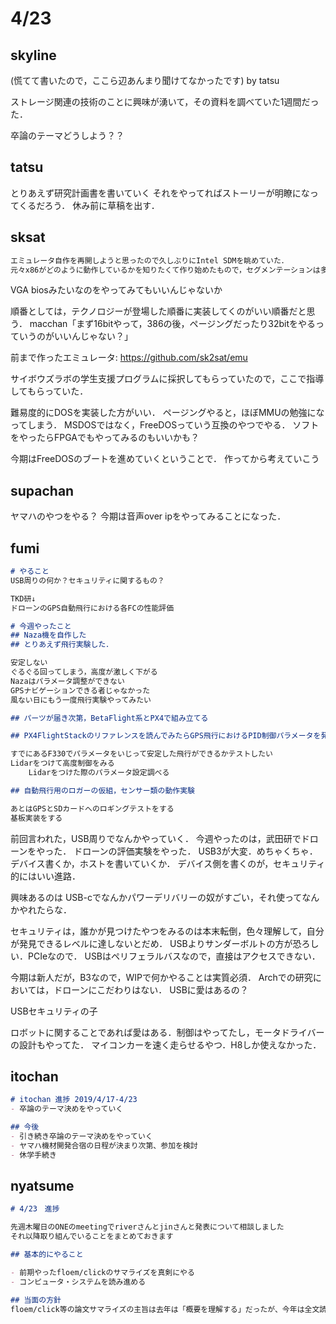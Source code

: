 # 4/23

## skyline

(慌てて書いたので，ここら辺あんまり聞けてなかったです) by tatsu

ストレージ関連の技術のことに興味が湧いて，その資料を調べていた1週間だった．

卒論のテーマどうしよう？？

## tatsu

とりあえず研究計画書を書いていく
それをやってればストーリーが明瞭になってくるだろう．
休み前に草稿を出す．

## sksat

```txt
エミュレータ自作を再開しようと思ったので久しぶりにIntel SDMを眺めていた．
元々x86がどのように動作しているかを知りたくて作り始めたもので，セグメンテーションは多少実装したものの保護の部分がほとんど実装できていないのと，ページングのことをほとんど分かっていないのでページングを実装したい．
```

VGA biosみたいなのをやってみてもいいんじゃないか

順番としては，テクノロジーが登場した順番に実装してくのがいい順番だと思う．
macchan「まず16bitやって，386の後，ページングだったり32bitをやるっていうのがいいんじゃない？」

前まで作ったエミュレータ: https://github.com/sk2sat/emu

サイボウズラボの学生支援プログラムに採択してもらっていたので，ここで指導してもらっていた．

難易度的にDOSを実装した方がいい．
ページングやると，ほぼMMUの勉強になってしまう．
MSDOSではなく，FreeDOSっていう互換のやつでやる．
ソフトをやったらFPGAでもやってみるのもいいかも？

今期はFreeDOSのブートを進めていくということで．
作ってから考えていこう

## supachan

ヤマハのやつをやる？
今期は音声over ipをやってみることになった．

## fumi

```md
# やること
USB周りの何か？セキュリティに関するもの？

TKD研↓
ドローンのGPS自動飛行における各FCの性能評価

# 今週やったこと
## Naza機を自作した
## とりあえず飛行実験した．

安定しない
ぐるぐる回ってしまう，高度が激しく下がる
Nazaはパラメータ調整ができない
GPSナビゲーションできる者じゃなかった
風ない日にもう一度飛行実験やってみたい

## パーツが届き次第，BetaFlight系とPX4で組み立てる

## PX4FlightStackのリファレンスを読んでみたらGPS飛行におけるPID制御パラメータを発見

すでにあるF330でパラメータをいじって安定した飛行ができるかテストしたい
Lidarをつけて高度制御をみる
    Lidarをつけた際のパラメータ設定調べる

## 自動飛行用のロガーの仮組，センサー類の動作実験

あとはGPSとSDカードへのロギングテストをする
基板実装をする
```

前回言われた，USB周りでなんかやっていく．
今週やったのは，武田研でドローンをやった．
ドローンの評価実験をやった．
USB3が大変．めちゃくちゃ．
デバイス書くか，ホストを書いていくか．
デバイス側を書くのが，セキュリティ的にはいい進路．

興味あるのは
USB-cでなんかパワーデリバリーの奴がすごい，それ使ってなんかやれたらな．

セキュリティは，誰かが見つけたやつをみるのは本末転倒，色々理解して，自分が発見できるレベルに達しないとだめ．
USBよりサンダーボルトの方が恐ろしい．PCIeなので．
USBはペリフェラルバスなので，直接はアクセスできない．

今期は新人だが，B3なので，WIPで何かやることは実質必須．
Archでの研究においては，ドローンにこだわりはない．
USBに愛はあるの？

USBセキュリティの子

ロボットに関することであれば愛はある．制御はやってたし，モータドライバーの設計もやってた．
マイコンカーを速く走らせるやつ．H8しか使えなかった．

## itochan

```md
# itochan 進捗 2019/4/17-4/23
- 卒論のテーマ決めをやっていく

## 今後
- 引き続き卒論のテーマ決めをやっていく
- ヤマハ機材開発合宿の日程が決まり次第、参加を検討
- 休学手続き
```

## nyatsume

```md
# 4/23　進捗

先週木曜日のONEのmeetingでriverさんとjinさんと発表について相談しました
それ以降取り組んでいることをまとめておきます

## 基本的にやること

- 前期やったfloem/clickのサマライズを真剣にやる
- コンピュータ・システムを読み進める

## 当面の方針
floem/click等の論文サマライズの主旨は去年は「概要を理解する」だったが、今年は全文読んだ上で「何が分からないのか」を洗い出すことを目的にサマライズする。同時に参考文献の項目にある論文を探っていって、NICオフロード関連研究にどのようなものがあって、どこがネックなのかを理解する期間をしばらく設けたい。
```

